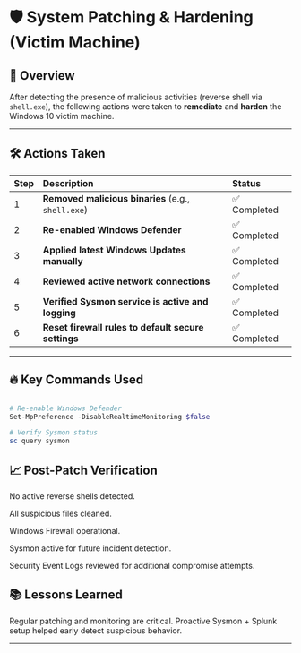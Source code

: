 # 🛡️ System Patching & Hardening (Victim Machine)

## 📍 Overview
After detecting the presence of malicious activities (reverse shell via `shell.exe`), the following actions were taken to **remediate** and **harden** the Windows 10 victim machine.

---

## 🛠️ Actions Taken

| Step | Description | Status |
|:---|:---|:---|
| 1 | **Removed malicious binaries** (e.g., `shell.exe`) | ✅ Completed |
| 2 | **Re-enabled Windows Defender** | ✅ Completed |
| 3 | **Applied latest Windows Updates manually** | ✅ Completed |
| 4 | **Reviewed active network connections** | ✅ Completed |
| 5 | **Verified Sysmon service is active and logging** | ✅ Completed |
| 6 | **Reset firewall rules to default secure settings** | ✅ Completed |

---

## 🔥 Key Commands Used

```powershell

# Re-enable Windows Defender
Set-MpPreference -DisableRealtimeMonitoring $false

# Verify Sysmon status
sc query sysmon
```

## 📈 Post-Patch Verification
No active reverse shells detected.

All suspicious files cleaned.

Windows Firewall operational.

Sysmon active for future incident detection.

Security Event Logs reviewed for additional compromise attempts.

## 📚 Lessons Learned
Regular patching and monitoring are critical.
Proactive Sysmon + Splunk setup helped early detect suspicious behavior.

---
